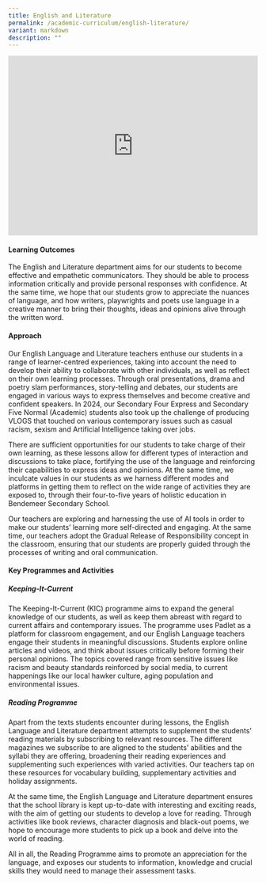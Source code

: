 ```yaml
---
title: English and Literature
permalink: /academic-curriculum/english-literature/
variant: markdown
description: ""
---
```

<style>
.google-slides-container{ position: relative; width: 100%; padding-top: 72%; overflow: hidden; } .google-slides-container iframe{ position: absolute; top: 0; left: 0; width: 100%; height: 100%; }
</style>

<div class="google-slides-container">
	<iframe allowfullscreen="true" height="589" width="840" frameborder="0" src="https://docs.google.com/presentation/d/e/2PACX-1vQQcZkBaERKaneIJXAUlrTvEpSvQ6e8OBCV6R372gupyuuRgVaj4lp6RAEl8jW5ZS2JrfxrJQYI_0cD/embed?start=true&amp;loop=false&amp;delayms=3000"></iframe></div>


#### **Learning Outcomes**
The English and Literature department aims for our students to become effective and empathetic communicators. They should be able to process information critically and provide personal responses with confidence. At the same time, we hope that our students grow to appreciate the nuances of language, and how writers, playwrights and poets use language in a creative manner to bring their thoughts, ideas and opinions alive through the written word.



#### **Approach**
Our English Language and Literature teachers enthuse our students in a range of learner-centred experiences, taking into account the need to develop their ability to collaborate with other individuals, as well as reflect on their own learning processes. Through oral presentations, drama and poetry slam performances, story-telling and debates, our students are engaged in various ways to express themselves and become creative and confident speakers. In 2024, our Secondary Four Express and Secondary Five Normal (Academic) students also took up the challenge of producing VLOGS that touched on various contemporary issues such as casual racism, sexism and Artificial Intelligence taking over jobs.

There are sufficient opportunities for our students to take charge of their own learning, as these lessons allow for different types of interaction and discussions to take place, fortifying the use of the language and reinforcing their capabilities to express ideas and opinions. At the same time, we inculcate values in our students as we harness different modes and platforms in getting them to reflect on the wide range of activities they are exposed to, through their four-to-five years of holistic education in Bendemeer Secondary School.

Our teachers are exploring and harnessing the use of AI tools in order to make our students’ learning more self-directed and engaging. At the same time, our teachers adopt the Gradual Release of Responsibility concept in the classroom, ensuring that our students are properly guided through the processes of writing and oral communication. 




#### **Key Programmes and Activities**
##### Keeping-It-Current

The Keeping-It-Current (KIC) programme aims to expand the general knowledge of our students, as well as keep them abreast with regard to current affairs and contemporary issues. The programme uses Padlet as a platform for classroom engagement, and our English Language teachers engage their students in meaningful discussions. Students explore online articles and videos, and think about issues critically before forming their personal opinions. The topics covered range from sensitive issues like racism and beauty standards reinforced by social media, to current happenings like our local hawker culture, aging population and environmental issues.



##### Reading Programme

Apart from the texts students encounter during lessons, the English Language and Literature department attempts to supplement the students’ reading materials by subscribing to relevant resources. The different magazines we subscribe to are aligned to the students’ abilities and the syllabi they are offering, broadening their reading experiences and supplementing such experiences with varied activities. Our teachers tap on these resources for vocabulary building, supplementary activities and holiday assignments. 

At the same time, the English Language and Literature department ensures that the school library is kept up-to-date with interesting and exciting reads, with the aim of getting our students to develop a love for reading. Through activities like book reviews, character diagnosis and black-out poems, we hope to encourage more students to pick up a book and delve into the world of reading.

All in all, the Reading Programme aims to promote an appreciation for the language, and exposes our students to information, knowledge and crucial skills they would need to manage their assessment tasks.